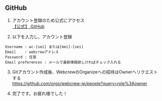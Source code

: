 ## GitHub
1. アカウント登録のため公式にアクセス  
[【公式】 GitHub](https://github.co.jp/)

2. 以下を入力し、アカウント登録

```
Username : wc-[sei] または[mei]-[sei]
Email    : webcrewアドレス
Password : 任意
Email preferences : メールで最新情報欲しければチェック入れる
```

3. Gitアカウント作成後、WebcrewのOrganizeへの招待はOwnerへリクエストする  
https://github.com/orgs/webcrew-jp/people?query=role%3Aowner  

4. 完了です。お疲れ様でした！